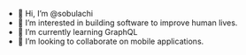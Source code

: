 - 👋 Hi, I’m @sobulachi
- 👀 I’m interested in building software to improve human lives.
- 🌱 I’m currently learning GraphQL
- 💞️ I’m looking to collaborate on mobile applications.


<!---
sobulachi/sobulachi is a ✨ special ✨ repository because its `README.md` (this file) appears on your GitHub profile.
You can click the Preview link to take a look at your changes.
--->
